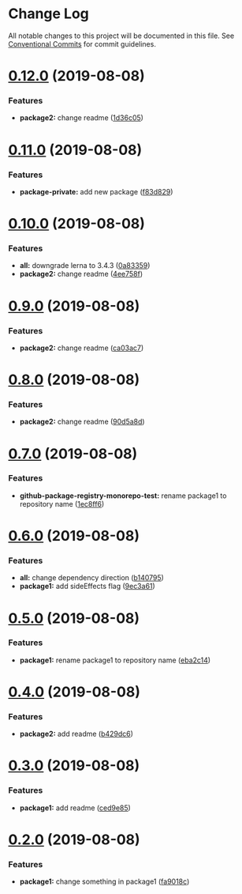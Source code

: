 # Change Log

All notable changes to this project will be documented in this file.
See [Conventional Commits](https://conventionalcommits.org) for commit guidelines.

# [0.12.0](https://github.com/lkuechler/github-package-registry-monorepo-test/compare/v0.11.0...v0.12.0) (2019-08-08)


### Features

* **package2:** change readme ([1d36c05](https://github.com/lkuechler/github-package-registry-monorepo-test/commit/1d36c05))





# [0.11.0](https://github.com/lkuechler/github-package-registry-monorepo-test/compare/v0.10.0...v0.11.0) (2019-08-08)


### Features

* **package-private:** add new package ([f83d829](https://github.com/lkuechler/github-package-registry-monorepo-test/commit/f83d829))





# [0.10.0](https://github.com/lkuechler/github-package-registry-monorepo-test/compare/v0.9.0...v0.10.0) (2019-08-08)


### Features

* **all:** downgrade lerna to 3.4.3 ([0a83359](https://github.com/lkuechler/github-package-registry-monorepo-test/commit/0a83359))
* **package2:** change readme ([4ee758f](https://github.com/lkuechler/github-package-registry-monorepo-test/commit/4ee758f))





# [0.9.0](https://github.com/lkuechler/github-package-registry-monorepo-test/compare/v0.8.0...v0.9.0) (2019-08-08)


### Features

* **package2:** change readme ([ca03ac7](https://github.com/lkuechler/github-package-registry-monorepo-test/commit/ca03ac7))





# [0.8.0](https://github.com/lkuechler/github-package-registry-monorepo-test/compare/v0.7.0...v0.8.0) (2019-08-08)


### Features

* **package2:** change readme ([90d5a8d](https://github.com/lkuechler/github-package-registry-monorepo-test/commit/90d5a8d))





# [0.7.0](https://github.com/lkuechler/github-package-registry-monorepo-test/compare/v0.6.0...v0.7.0) (2019-08-08)


### Features

* **github-package-registry-monorepo-test:** rename package1 to repository name ([1ec8ff6](https://github.com/lkuechler/github-package-registry-monorepo-test/commit/1ec8ff6))





# [0.6.0](https://github.com/lkuechler/github-package-registry-monorepo-test/compare/v0.5.0...v0.6.0) (2019-08-08)


### Features

* **all:** change dependency direction ([b140795](https://github.com/lkuechler/github-package-registry-monorepo-test/commit/b140795))
* **package1:** add sideEffects flag ([9ec3a61](https://github.com/lkuechler/github-package-registry-monorepo-test/commit/9ec3a61))





# [0.5.0](https://github.com/lkuechler/github-package-registry-monorepo-test/compare/v0.4.0...v0.5.0) (2019-08-08)


### Features

* **package1:** rename package1 to repository name ([eba2c14](https://github.com/lkuechler/github-package-registry-monorepo-test/commit/eba2c14))





# [0.4.0](https://github.com/lkuechler/github-package-registry-monorepo-test/compare/v0.3.0...v0.4.0) (2019-08-08)


### Features

* **package2:** add readme ([b429dc6](https://github.com/lkuechler/github-package-registry-monorepo-test/commit/b429dc6))





# [0.3.0](https://github.com/lkuechler/github-package-registry-monorepo-test/compare/v0.2.0...v0.3.0) (2019-08-08)


### Features

* **package1:** add readme ([ced9e85](https://github.com/lkuechler/github-package-registry-monorepo-test/commit/ced9e85))





# [0.2.0](https://github.com/lkuechler/github-package-registry-monorepo-test/compare/v0.1.1...v0.2.0) (2019-08-08)


### Features

* **package1:** change something in package1 ([fa9018c](https://github.com/lkuechler/github-package-registry-monorepo-test/commit/fa9018c))
